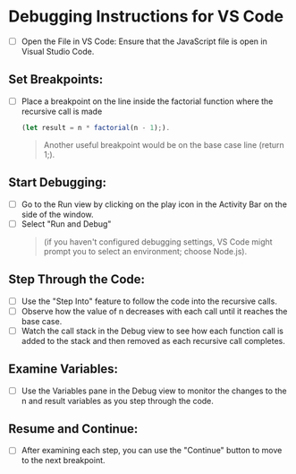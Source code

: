 # Debugging Instructions for VS Code

- [ ] Open the File in VS Code: Ensure that the JavaScript file is open in Visual Studio Code.

## Set Breakpoints:

- [ ] Place a breakpoint on the line inside the factorial function where the recursive call is made

  ```javascript
  (let result = n * factorial(n - 1);).
  ```

  > Another useful breakpoint would be on the base case line (return 1;).

## Start Debugging:

- [ ] Go to the Run view by clicking on the play icon in the Activity Bar on the side of the window.
- [ ] Select "Run and Debug"
  > (if you haven't configured debugging settings, VS Code might prompt you to select an environment; choose Node.js).

## Step Through the Code:

- [ ] Use the "Step Into" feature to follow the code into the recursive calls.
- [ ] Observe how the value of n decreases with each call until it reaches the base case.
- [ ] Watch the call stack in the Debug view to see how each function call is added to the stack and then removed as each recursive call completes.

## Examine Variables:

- [ ] Use the Variables pane in the Debug view to monitor the changes to the n and result variables as you step through the code.

## Resume and Continue:

- [ ] After examining each step, you can use the "Continue" button to move to the next breakpoint.
